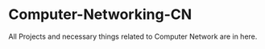 # Computer-Networking-CN
All Projects and necessary things related to Computer Network are in here.
